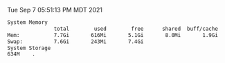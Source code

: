 Tue Sep  7 05:51:13 PM MDT 2021
```bash
System Memory
               total        used        free      shared  buff/cache   available
Mem:           7.7Gi       616Mi       5.1Gi       8.0Mi       1.9Gi       6.8Gi
Swap:          7.6Gi       243Mi       7.4Gi
System Storage
634M	.
```
```bash
